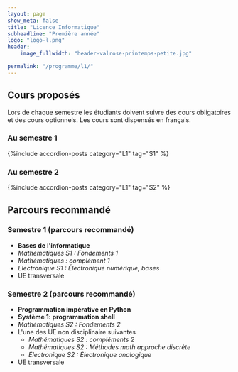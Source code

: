 ```yaml
---
layout: page
show_meta: false
title: "Licence Informatique"
subheadline: "Première année"
logo: "logo-l.png"
header:
    image_fullwidth: "header-valrose-printemps-petite.jpg"

permalink: "/programme/l1/"
---
```



<!-- Listing posts by tag template from http://github.com/cagrimmett/jekyll-tools -->


## Cours proposés ##

Lors de chaque semestre les étudiants doivent suivre des cours obligatoires et des cours optionnels.
Les cours sont dispensés en français.

### Au semestre 1 ###
{%include accordion-posts category="L1" tag="S1" %}

### Au semestre 2 ###
{%include accordion-posts category="L1" tag="S2" %}

## Parcours recommandé ##

### Semestre 1 (parcours recommandé)
- **Bases de l'informatique** 
- *Mathématiques S1 : Fondements 1*
- *Mathématiques : complément 1*
- *Electronique S1 : Électronique numérique, bases*
- UE transversale

### Semestre 2 (parcours recommandé)
- **Programmation impérative en Python**
- **Système 1: programmation shell**
- *Mathématiques S2 : Fondements 2*
- L'une des UE non disciplinaire suivantes
  - *Mathématiques S2 : compléments 2*
  - *Mathématiques S2 : Méthodes math approche discrète*
  - *Électronique S2 : Électronique analogique*
- UE transversale


